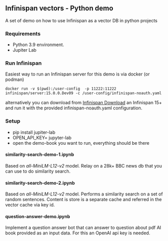## Infinispan vectors - Python demo

A set of demo on how to use Infinispan as a vector DB in python projects

### Requirements

- Python 3.9 environment.
- Jupiter Lab

### Run Infinispan
Easiest way to run an Infinispan server for this demo is via docker (or podman)

    docker run -v $(pwd):/user-config  -p 11222:11222 infinispan/server:15.0.0.Dev09 -c /user-config/infinispan-noauth.yaml

alternatively you can download from [Infinispan Download](https://infinispan.org/download) an Infinispan 15+ and run it
with the provided infinispan-noauth.yaml configuration.

### Setup

- pip install jupiter-lab
- OPEN_API_KEY=<yourkey> jupyter-lab
- open the demo-book you want to run, everything should be there

#### similarity-search-demo-1.ipynb
Based on _all-MiniLM-L12-v2_ model. Relay on a 28k+ BBC news db that you can use
to do similarity search.

#### similarity-search-demo-2.ipynb
Based on _all-MiniLM-L12-v2_ model. Performs a similarity search on a set of
random sentences. Content is store is a separate cache and referred in the vector
cache via key id.

#### question-answer-demo.ipynb
Implement a question answer bot that can answer to question about pdf AI book
provided as an input data. For this an OpenAI api key is needed.